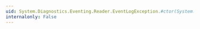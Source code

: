 ```yaml
---
uid: System.Diagnostics.Eventing.Reader.EventLogException.#ctor(System.Int32)
internalonly: False
---
```

